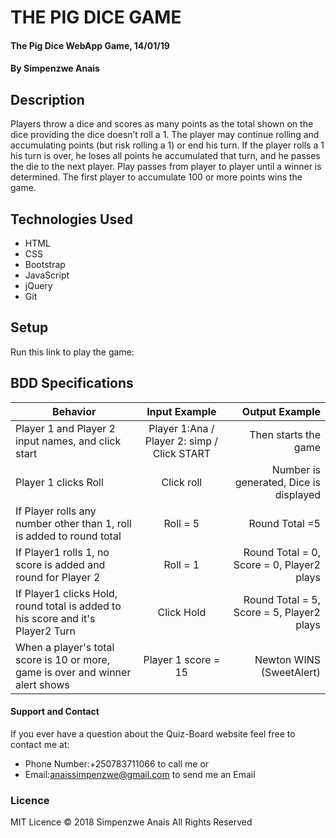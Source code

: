 # THE PIG DICE GAME
#### The Pig Dice WebApp Game, 14/01/19

#### By **Simpenzwe Anais**

## Description
Players throw a dice and scores as many points as the total shown on the dice providing the dice doesn’t roll a 1. The player may continue rolling and accumulating points (but risk rolling a 1) or end his turn. If the player rolls a 1 his turn is over, he loses all points he accumulated that turn, and he passes the die to the next player. Play passes from player to player until a winner is determined. The first player to accumulate 100 or more points wins the game.

## Technologies Used
- HTML
- CSS
- Bootstrap
- JavaScript
- jQuery
- Git
## Setup
Run this link to play the game:

## BDD Specifications
| Behavior                          |  Input Example |  Output  Example|
|----------                         |:-------------: |------:          |
| Player 1 and Player 2 input names, and click start |  Player 1:Ana / Player 2: simp / Click START    | Then starts the game |
|  Player 1 clicks Roll |  Click roll    |  Number is generated, Dice is displayed  |
|If Player rolls any number other than 1, roll is added to round total   | Roll = 5     |  Round Total =5    |
|If Player1 rolls 1, no score is added and round for Player 2  |  Roll = 1    |  Round Total = 0, Score = 0,  Player2 plays    |
|If Player1 clicks Hold, round total is added to his score and it's Player2 Turn | Click Hold     |  Round Total = 5, Score = 5, Player2 plays    |
| When a player's total score is 10 or more, game is over and winner alert shows  |  Player 1 score = 15	    | Newton WINS (SweetAlert)    |
#### Support and Contact
If you ever have a question about the Quiz-Board website feel free to contact me at:
* Phone Number:+250783711066 to call me or
* Email:anaissimpenzwe@gmail.com to send me an Email
### Licence
MIT Licence
© 2018 Simpenzwe Anais All Rights Reserved
